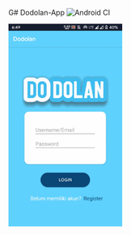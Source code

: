 G# Dodolan-App
![Android CI](https://github.com/ai-null/Dodolan-App/workflows/Android%20CI/badge.svg)

<p>
  <img src="https://raw.githubusercontent.com/ai-null/Dodolan-App/dev/screenshots/demo.gif" height="400px" />
</p>
